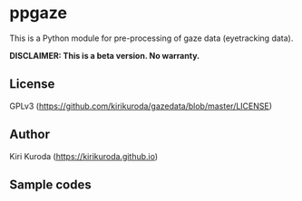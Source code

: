 # ppgaze

This is a Python module for pre-processing of gaze data (eyetracking data).

**DISCLAIMER: This is a beta version. No warranty.**



## License

GPLv3 (<https://github.com/kirikuroda/gazedata/blob/master/LICENSE>)



## Author

Kiri Kuroda (<https://kirikuroda.github.io>)



## Sample codes


